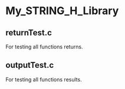 # My_STRING_H_Library

## returnTest.c
For testing all functions returns.

## outputTest.c
For testing all functions results.